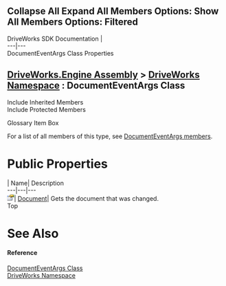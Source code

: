 Collapse All Expand All Members Options: Show All  Members Options: Filtered   
---  
DriveWorks SDK Documentation  |   
---|---  
DocumentEventArgs Class Properties   
  
[DriveWorks.Engine Assembly](topic2156.md) > [DriveWorks Namespace](topic2159.md) : DocumentEventArgs Class  
---  
  
Include Inherited Members    
Include Protected Members    


Glossary Item Box

For a list of all members of this type, see [DocumentEventArgs members](topic2740.md).

# Public Properties

| Name| Description  
---|---|---  
![Public Property](dotnetimages/publicProperty.gif)| [Document](topic2749.md)| Gets the document that was changed.   
Top

# See Also

#### Reference

[DocumentEventArgs Class](topic2739.md)   
[DriveWorks Namespace](topic2159.md)


